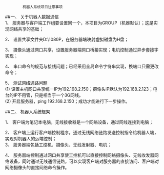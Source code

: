             机器人系统项目注意事项
##一、	关于机器人数据通信                          
1、	服务器与客户端工作组要设置同一个，本项目为GROUP（机器默认）；这是实现网络共享的基础；   


2、	设置共享文件夹D:\\1080P，在服务器端映射虚拟磁盘为H盘；   


3、	摄像头通过网口共享，设置服务器端网口桥接实现；电机控制通过异步套接字实现；   

4、	串口命令的规范与接线问题；已经采用全局命令字符串实现，换端口只需更改命令；   


5、	测试网络通路问题   
(1)	设置主机网口共享统一IP为192.168.2.150；摄像头IP默认为192.168.2.123；电台的IP不用管，只是相当于一个3G网线。   
(2)	开启服务器，ping 192.168.2.150；成功才能进行下一步操作。   

##二、	机器人系统框架   

1、	客户端为笔记本电脑，无线接收器是一个网络设备，通过网线连接到电脑；   

2、	客户端上运行客户端控制程序，通过无线网络链路发送控制指令给机器人端，实现对机器人的远端控制；   
3、	服务器端包括工控机、摄像头、无线发射器、电机；  

4、	服务器端控制通过网口共享使工控机可以直接控制网络摄像头、无线收发器网络设备，同时通过无线通信链路，可以实现客户端对服务器的直接访问、客户端对网络摄像头的直接网络命令操作。

